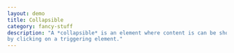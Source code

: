 ```yaml
---
layout: demo
title: Collapsible
category: fancy-stuff
description: "A *collapsible* is an element where content is can be shown or visible
by clicking on a triggering element."
---
```

